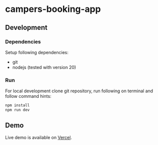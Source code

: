 # campers-booking-app

## Development

### Dependencies

Setup following dependencies:

- git
- nodejs (tested with version 20)

### Run

For local development clone git repository, run following on terminal and follow command hints:

```sh
npm install
npm run dev
```

## Demo

Live demo is available on [Vercel](https://campers-booking-app.vercel.app/).
